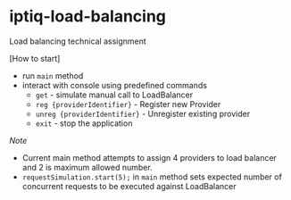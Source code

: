 # iptiq-load-balancing
Load balancing technical assignment

[How to start]
* run `main` method
* interact with console using predefined commands
  * `get` - simulate manual call to LoadBalancer 
  * `reg {providerIdentifier}` - Register new Provider
  * `unreg {providerIdentifier}` - Unregister existing provider
  * `exit` - stop the application

*Note*
* Current main method attempts to assign 4 providers to load balancer and 2 is maximum allowed number.
* `requestSimulation.start(5);` in `main` method sets expected number of concurrent requests to be executed against LoadBalancer
